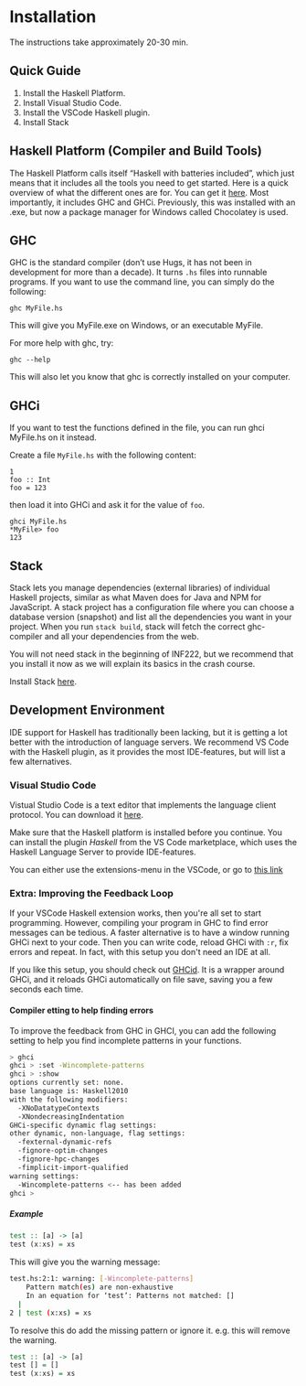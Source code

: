 # Installation

The instructions take approximately 20-30 min.

## Quick Guide

1. Install the Haskell Platform.
2. Install Visual Studio Code.
3. Install the VSCode Haskell plugin.
4. Install Stack

## Haskell Platform (Compiler and Build Tools)
The Haskell Platform calls itself “Haskell with batteries included”,
which just means that it includes all the tools you need to get started.
Here is a quick overview of what the different ones are for.
You can get it [here](https://www.haskell.org/platform/).
Most importantly, it includes GHC and GHCi.
Previously, this was installed with an .exe, but now a package manager
for Windows called Chocolatey is used.

## GHC
GHC is the standard compiler (don’t use Hugs, it has not been in development for more
than a decade). It turns `.hs` files into runnable programs. If you want to use the
command line, you can simply do the following:

```
ghc MyFile.hs
```

This will give you MyFile.exe on Windows, or an executable MyFile.

For more help with ghc, try:

```
ghc --help
```

This will also let you know that ghc is correctly installed on your computer.

## GHCi

If you want to test the functions defined in the file, you can run ghci MyFile.hs
on it instead.

Create a file `MyFile.hs` with the following content:

```
1
foo :: Int
foo = 123
```

then load it into GHCi and ask it for the value of `foo`.

```
ghci MyFile.hs
*MyFile> foo
123
```

## Stack

Stack lets you manage dependencies (external libraries) of individual Haskell projects,
similar as what Maven does for Java and NPM for JavaScript.
A stack project has a configuration file where you can choose a database version (snapshot)
and list all the dependencies you want in your project.
When you run `stack build`,
stack will fetch the correct ghc-compiler and all your dependencies from the web.

You will not need stack in the beginning of INF222,
but we recommend that you install it now as we will explain its basics
in the crash course.

Install Stack [here](https://docs.haskellstack.org/en/stable/README/).

## Development Environment

IDE support for Haskell has traditionally been lacking,
but it is getting a lot better with the introduction of language servers.
We recommend VS Code with the Haskell plugin,
as it provides the most IDE-features,
but will list a few alternatives.

### Visual Studio Code

Vistual Studio Code is a text editor that implements the language client protocol.
You can download it [here](https://code.visualstudio.com/).

Make sure that the Haskell platform is installed before you continue.
You can install the plugin _Haskell_ from the VS Code marketplace,
which uses the Haskell Language Server to provide IDE-features.

You can either use the extensions-menu in the VSCode,
or go to [this link](https://marketplace.visualstudio.com/items?itemName=haskell.haskell)

### Extra: Improving the Feedback Loop

If your VSCode Haskell extension works,
then you're all set to start programming.
However,
compiling your program in GHC to find error messages can be tedious.
A faster alternative is to have a window running GHCi next to your code.
Then you can write code,
reload GHCi with `:r`, fix errors and repeat.
In fact, with this setup you don't need an IDE at all.

If you like this setup,
you should check out [GHCid](https://github.com/ndmitchell/ghcid).
It is a wrapper around GHCi,
and it reloads GHCi automatically on file save,
saving you a few seconds each time.

#### Compiler etting to help finding errors

To improve the feedback from GHC in GHCI, 
you can add the following setting to help you find incomplete patterns in your functions.

```sh
> ghci
ghci > :set -Wincomplete-patterns
ghci > :show
options currently set: none.
base language is: Haskell2010
with the following modifiers:
  -XNoDatatypeContexts
  -XNondecreasingIndentation
GHCi-specific dynamic flag settings:
other dynamic, non-language, flag settings:
  -fexternal-dynamic-refs
  -fignore-optim-changes
  -fignore-hpc-changes
  -fimplicit-import-qualified
warning settings:
  -Wincomplete-patterns <-- has been added
ghci > 
```

##### Example

```haskell
test :: [a] -> [a]
test (x:xs) = xs
```

This will give you the warning message:

```sh
test.hs:2:1: warning: [-Wincomplete-patterns]
    Pattern match(es) are non-exhaustive
    In an equation for ‘test’: Patterns not matched: []
  |
2 | test (x:xs) = xs
```

To resolve this do add the missing pattern or ignore it.
e.g. this will remove the warning.

```haskell
test :: [a] -> [a]
test [] = []
test (x:xs) = xs
```
